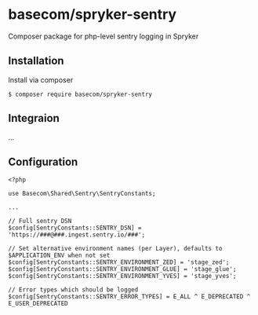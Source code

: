 # basecom/spryker-sentry
Composer package for php-level sentry logging in Spryker

## Installation
Install via composer
```
$ composer require basecom/spryker-sentry
```

## Integraion

...


## Configuration

```
<?php

use Basecom\Shared\Sentry\SentryConstants;

...

// Full sentry DSN
$config[SentryConstants::SENTRY_DSN] = 'https://###@###.ingest.sentry.io/###';

// Set alternative environment names (per Layer), defaults to $APPLICATION_ENV when not set
$config[SentryConstants::SENTRY_ENVIRONMENT_ZED] = 'stage_zed';
$config[SentryConstants::SENTRY_ENVIRONMENT_GLUE] = 'stage_glue';
$config[SentryConstants::SENTRY_ENVIRONMENT_YVES] = 'stage_yves';

// Error types which should be logged
$config[SentryConstants::SENTRY_ERROR_TYPES] = E_ALL ^ E_DEPRECATED ^ E_USER_DEPRECATED
```
